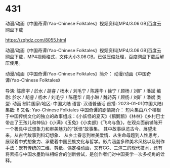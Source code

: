 # 431
动漫/动画《中国奇谭/Yao-Chinese Folktales》视频资料[MP4/3.06 GB]百度云网盘下载

https://zqhdz.com/8055.html

动漫/动画《中国奇谭/Yao-Chinese Folktales》视频资料[MP4/3.06 GB]百度云网盘下载，MP4视频格式，文件大小3.06 GB。已做压缩处理，百度网盘下载后解压使用。

动漫/动画《中国奇谭/Yao-Chinese Folktales》简介：
动漫/动画《中国奇谭/Yao-Chinese Folktales》

导演: 陈廖宇 / 於水 / 胡睿 / 杨木 / 刘毛宁 / 陈莲华 / 徐宁 / 顾杨 / 刘旷 / 潘斌
编剧: 於水 / 胡睿 / 杨木 / 刘毛宁 / 陈莲华 / 周小琳 / 魏诗芮 / 顾杨 / 刘旷 / 潘斌
类型: 动画
制片国家/地区: 中国大陆
语言: 汉语普通话
首播: 2023-01-01(中国大陆)
集数: 8
又名: Yao-Chinese Folktales
中国奇谭的剧情简介：
短片集由八个植根于中国传统文化的独立的故事组成：《小妖怪的夏天》《鹅鹅鹅》《林林》《乡村巴士带走了王孩儿和神仙》《小满》《玉兔》《小卖部》《飞鸟与鱼》，在观众面前铺陈开一个极具中式想象力和审美魅力的“妖怪”故事集。
其中故事纵览古今、展望未来，从古代故事到科幻想象、 从乡土眷恋到唯美爱情、从生命母题到人性思考，展现着中式想象力、承载着中国民族文化与哲学。影片涵盖多种美术风格以及制作手法：既有传统的二维、剪纸、偶定格动画，又有CG、三渲二的现代技术，还有将素描与中国水墨韵味相结合的创新尝试，是创作者们对中国美学一次多视角的诠释。
